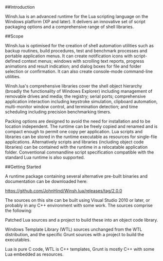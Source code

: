 ##Introduction

Winsh.lua is an advanced runtime for the Lua scripting language on the Windows platform (XP and later). It delivers an innovative set of script packaging options and a comprehensive range of shell libraries.

##Scope

Winsh.lua is optimised for the creation of shell automation utilities such as backup routines, build procedures, test and benchmark processes and portable application menus. It can create notification icons with script-defined context menus; windows with scrolling text reports, progress animations and result indication; and dialog boxes for file and folder selection or confirmation. It can also create console-mode command-line utilities.

Winsh.lua's comprehensive libraries cover the shell object hierarchy (broadly the functionality of Windows Explorer) including management of removable drives and media; the registry; serial ports; comprehensive application interaction including keystroke simulation, clipboard automation, multi-monitor window control, and termination detection; and time scheduling including precision benchmarking timers.

Packing options are designed to avoid the need for installation and to be location independent. The runtime can be freely copied and renamed and is compact enough to permit one copy per application. Lua scripts and libraries can be stored in the runtime executable as resources for single-file applications. Alternatively scripts and libraries (including object code libraries) can be contained with the runtime in a relocatable application folder. Conventional commandline script specification compatible with the standard Lua runtime is also supported.

##Getting Started

A runtime package containing several alternative pre-built binaries and documentation can be downloaded here:

https://github.com/JohnHind/Winsh.lua/releases/tag/2.0.0

The sources on this site can be built using Visual Studio 2010 or later, or probably in any C++ environment with some work. The sources comprise the following:

Patched Lua sources and a project to build these into an object code library.

Windows Template Library (WTL) sources unchanged from the WTL distribution, and the specific Grunt sources with a project to build the executables.

Lua is pure C code, WTL is C++ templates, Grunt is mostly C++ with some Lua embedded as resources.
